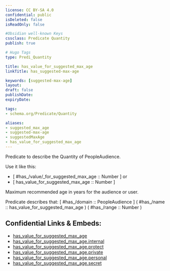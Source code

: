 ```yaml
---
license: CC BY-SA 4.0
confidential: public
isDeleted: false
isReadOnly: false

#Obsidian well-known Keys
cssclass: Predicate Quantity
publish: true

# Hugo Tags
type: Predi_Quantity

title: has_value_for_suggested_max_age
linkTitle: has_suggested-max-age

keywords: [suggested-max-age]
layout: 
draft: false
publishDate:
expiryDate: 

tags:
- schema.org/Predicate/Quantity

aliases:
- suggested_max_age
- suggested-max-age
- suggestedMaxAge
- has_value_for_suggested_max_age
---
```


Predicate to describe the Quantity of PeopleAudience.

Use it like this: 
- [ #has_/value/_for_suggested_max_age :: Number ] or 
- [ has_value_for_suggested_max_age :: Number ] 

Maximum recommended age in years for the audience or user.

Predicate describes that: 
[ #has_/domain  :: PeopleAudience ]
( #has_/name :: has_value_for_suggested_max_age )
( #has_/range :: Number )



## Confidential Links & Embeds: 
- [has_value_for_suggested_max_age](../../../../_public/schema.org/Predicate/Quantities/has_value_for_suggested_max_age.md) 
- [has_value_for_suggested_max_age.internal](../../../../_internal/schema.org/Predicate/Quantities/has_value_for_suggested_max_age.internal.md) 
- [has_value_for_suggested_max_age.protect](../../../../_protect/schema.org/Predicate/Quantities/has_value_for_suggested_max_age.protect.md) 
- [has_value_for_suggested_max_age.private](../../../../_private/schema.org/Predicate/Quantities/has_value_for_suggested_max_age.private.md) 
- [has_value_for_suggested_max_age.personal](../../../../_personal/schema.org/Predicate/Quantities/has_value_for_suggested_max_age.personal.md) 
- [has_value_for_suggested_max_age.secret](../../../../_secret/schema.org/Predicate/Quantities/has_value_for_suggested_max_age.secret.md) 
